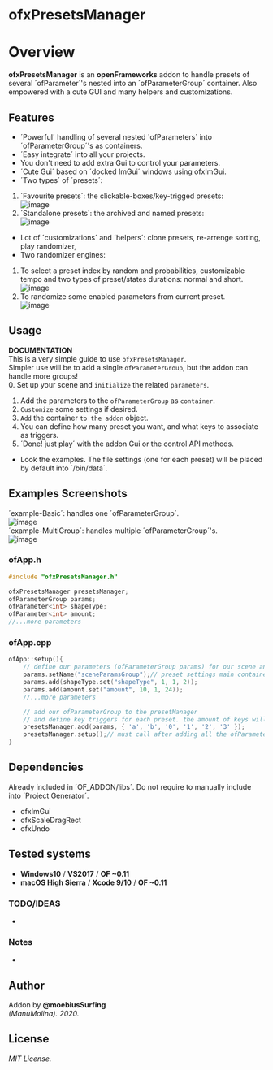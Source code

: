 ofxPresetsManager
=============================

# Overview
**ofxPresetsManager** is an **openFrameworks** addon to handle presets of several ´ofParameter´'s nested into an ´ofParameterGroup´ container. Also empowered with a cute GUI and many helpers and customizations.

## Features
- ´Powerful´ handling of several nested ´ofParameters´ into ´ofParameterGroup´'s as containers.
- ´Easy integrate´ into all your projects.
- You don't need to add extra Gui to control your parameters.
- ´Cute Gui´ based on ´docked ImGui´ windows using ofxImGui.
- ´Two types´ of ´presets´: 
1. ´Favourite presets´: the clickable-boxes/key-trigged presets:  
![image](/readme_images/Capture_favourites.PNG?raw=true "image")  
2. ´Standalone presets´: the archived and named presets:  
![image](/readme_images/Capture_standalone.PNG?raw=true "image")  
- Lot of ´customizations´ and ´helpers´: clone presets, re-arrenge sorting, play randomizer, 
- Two randomizer engines: 
1. To select a preset index by random and probabilities, customizable tempo and two types of preset/states durations: normal and short.  
![image](/readme_images/Capture_randomizer1.PNG?raw=true "image")  
2. To randomize some enabled parameters from current preset.  
![image](/readme_images/Capture_randomizer2.PNG?raw=true "image")  

## Usage
**DOCUMENTATION**  
This is a very simple guide to use `ofxPresetsManager`.  
Simpler use will be to add a single `ofParameterGroup`, but the addon can handle more groups!  
0. Set up your scene and `initialize` the related `parameters`.
1. Add the parameters to the `ofParameterGroup` as `container`.
2. `Customize` some settings if desired.
3. `Add` the container `to the addon` object. 
4. You can define how many preset you want, and what keys to associate as triggers.
5. ´Done! just play´ with the addon Gui or the control API methods.  
- Look the examples.
The file settings (one for each preset) will be placed by default into ´/bin/data´.

## Examples Screenshots
´example-Basic´: handles one ´ofParameterGroup´.  
![image](/readme_images/Capture-example-Basic.PNG?raw=true "image")  
´example-MultiGroup´: handles multiple ´ofParameterGroup´'s.  
![image](/readme_images/Capture-example-MultiGroup.PNG?raw=true "image")  

### ofApp.h
```.cpp
#include "ofxPresetsManager.h"

ofxPresetsManager presetsManager;
ofParameterGroup params;
ofParameter<int> shapeType;
ofParameter<int> amount;
//...more parameters
```

### ofApp.cpp
```.cpp
ofApp::setup(){
	// define our parameters (ofParameterGroup params) for our scene and add them to our params
	params.setName("sceneParamsGroup");// preset settings main container	
	params.add(shapeType.set("shapeType", 1, 1, 2));
	params.add(amount.set("amount", 10, 1, 24));
	//...more parameters

	// add our ofParameterGroup to the presetManager 
	// and define key triggers for each preset. the amount of keys will be the amount of favourites presets
	presetsManager.add(params, { 'a', 'b', '0', '1', '2', '3' });
	presetsManager.setup();// must call after adding all the ofParameterGroup(s)
}
```

## Dependencies
Already included in ´OF_ADDON/libs´. Do not require to manually include into ´Project Generator´.
- ofxImGui
- ofxScaleDragRect
- ofxUndo

## Tested systems
- **Windows10** / **VS2017** / **OF ~0.11**
- **macOS High Sierra** / **Xcode 9/10** / **OF ~0.11**

### TODO/IDEAS
* 

### Notes
*

## Author
Addon by **@moebiusSurfing**  
*(ManuMolina). 2020.*

## License
*MIT License.*